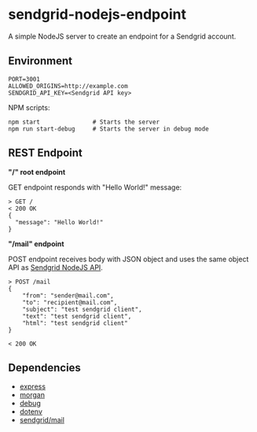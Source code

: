 # sendgrid-nodejs-endpoint
A simple NodeJS server to create an endpoint for a Sendgrid account.

## Environment

```
PORT=3001
ALLOWED_ORIGINS=http://example.com
SENDGRID_API_KEY=<Sendgrid API key>
```

NPM scripts:
```
npm start               # Starts the server
npm run start-debug     # Starts the server in debug mode
```

## REST Endpoint

**"/" root endpoint**

GET endpoint responds with "Hello World!" message:

```
> GET /
< 200 OK
{
  "message": "Hello World!"
}
```

**"/mail" endpoint**

POST endpoint receives body with JSON object and uses the same object API as [Sendgrid NodeJS API](https://github.com/sendgrid/sendgrid-nodejs/tree/main/packages/mail).
```
> POST /mail
{
	"from": "sender@mail.com",
	"to": "recipient@mail.com",
	"subject": "test sendgrid client",
	"text": "test sendgrid client",
    "html": "test sendgrid client"
}

< 200 OK
```

## Dependencies
- [express](http://expressjs.com)
- [morgan](https://github.com/expressjs/morgan)
- [debug](https://github.com/visionmedia/debug)
- [dotenv](https://github.com/motdotla/dotenv)
- [sendgrid/mail](https://github.com/sendgrid/sendgrid-nodejs/tree/main/packages/mail)